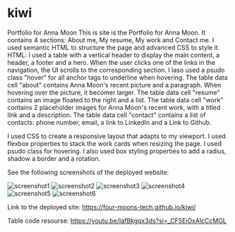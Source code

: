 # kiwi
Portfolio for Anna Moon
This is site is the Portfolio for Anna Moon. It contains 4 sections: About me, My resume, My work and Contact me. 
I used semantic HTML to structure the page and advanced CSS to style it. 
HTML: I used a table with a vertical header to display the main content, a header, a footer and a hero. When the user clicks one of the links in the navigation, the UI scrolls to the corresponding section. I laso used a psudo class "hover" for all anchor tags to underline when hovering.
    The table data cell "about" contains Anna Moon's recent picture and a paragraph. When hovering over the picture, it becomer larger. 
    The table data cell "resume" contains an image floated to the right and a list.
    The table data cell "work" contains 2 placeholder images for Anna Moon's recent work, with a titled link and a description.
    The table data cell "contact" contains a list of contacts: phone number, email, a link to LinkedIn and a Link to Github.

I used CSS to create a responsive layout that adapts to my viewport.
I used flexbox properties to stack the work cards when resizing the page. I used psudo class for hovering. I also used box styling properties to add a radius, shadow a border and a rotation. 

See the following screenshots of the deployed website:

 ![screenshot1](../kiwi/assets/Images/Screenshot1.png)
 ![screenshot2](../kiwi/assets/Images/Screenshot2.png)
 ![screenshot3](../kiwi/assets/Images/Screenshot3.png)
 ![screenshot4](../kiwi/assets/Images/Screenshot4.png)
 ![screenshot5](../kiwi/assets/Images/Screenshot5.png)
 ![screenshot6](../kiwi/assets/Images/Screenshot6.png)

Link to the deployed site: https://four-moons-tech.github.io/kiwi/

Table code resourse: https://youtu.be/IafBkgqx3ds?si=_CF5EjOxAlcCcMGL
